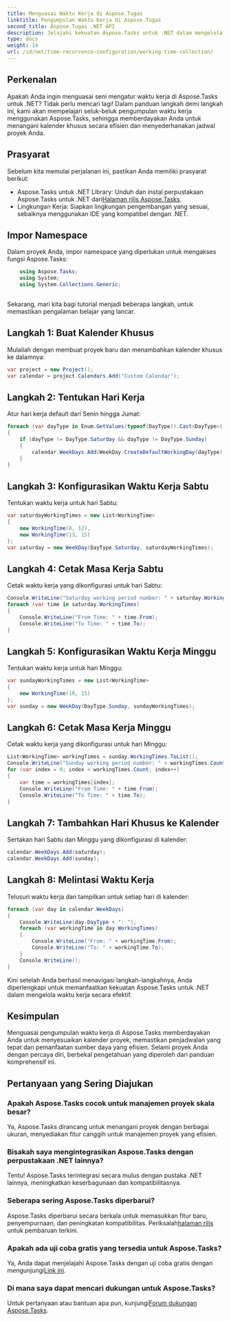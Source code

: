 ```yaml
---
title: Menguasai Waktu Kerja di Aspose.Tugas
linktitle: Pengumpulan Waktu Kerja di Aspose.Tugas
second_title: Aspose.Tugas .NET API
description: Jelajahi kekuatan Aspose.Tasks untuk .NET dalam mengelola jadwal proyek secara efisien. Sesuaikan kalender, atur waktu kerja, dan sederhanakan proyek Anda dengan mudah.
type: docs
weight: 14
url: /id/net/time-recurrence-configuration/working-time-collection/
---
```

## Perkenalan
Apakah Anda ingin menguasai seni mengatur waktu kerja di Aspose.Tasks untuk .NET? Tidak perlu mencari lagi! Dalam panduan langkah demi langkah ini, kami akan mempelajari seluk-beluk pengumpulan waktu kerja menggunakan Aspose.Tasks, sehingga memberdayakan Anda untuk menangani kalender khusus secara efisien dan menyederhanakan jadwal proyek Anda.
## Prasyarat
Sebelum kita memulai perjalanan ini, pastikan Anda memiliki prasyarat berikut:
-  Aspose.Tasks untuk .NET Library: Unduh dan instal perpustakaan Aspose.Tasks untuk .NET dari[Halaman rilis Aspose.Tasks](https://releases.aspose.com/tasks/net/).
- Lingkungan Kerja: Siapkan lingkungan pengembangan yang sesuai, sebaiknya menggunakan IDE yang kompatibel dengan .NET.
## Impor Namespace
Dalam proyek Anda, impor namespace yang diperlukan untuk mengakses fungsi Aspose.Tasks:
```csharp
    using Aspose.Tasks;
    using System;
    using System.Collections.Generic;
    
```
Sekarang, mari kita bagi tutorial menjadi beberapa langkah, untuk memastikan pengalaman belajar yang lancar.
## Langkah 1: Buat Kalender Khusus
Mulailah dengan membuat proyek baru dan menambahkan kalender khusus ke dalamnya:
```csharp
var project = new Project();
var calendar = project.Calendars.Add("Custom Calendar");
```
## Langkah 2: Tentukan Hari Kerja
Atur hari kerja default dari Senin hingga Jumat:
```csharp
foreach (var dayType in Enum.GetValues(typeof(DayType)).Cast<DayType>())
{
    if (dayType != DayType.Saturday && dayType != DayType.Sunday)
    {
        calendar.WeekDays.Add(WeekDay.CreateDefaultWorkingDay(dayType));
    }
}
```
## Langkah 3: Konfigurasikan Waktu Kerja Sabtu
Tentukan waktu kerja untuk hari Sabtu:
```csharp
var saturdayWorkingTimes = new List<WorkingTime>
{
    new WorkingTime(8, 12),
    new WorkingTime(13, 15)
};
var saturday = new WeekDay(DayType.Saturday, saturdayWorkingTimes);
```
## Langkah 4: Cetak Masa Kerja Sabtu
Cetak waktu kerja yang dikonfigurasi untuk hari Sabtu:
```csharp
Console.WriteLine("Saturday working period number: " + saturday.WorkingTimes.Count);
foreach (var time in saturday.WorkingTimes)
{
    Console.WriteLine("From Time: " + time.From);
    Console.WriteLine("To Time: " + time.To);
}
```
## Langkah 5: Konfigurasikan Waktu Kerja Minggu
Tentukan waktu kerja untuk hari Minggu:
```csharp
var sundayWorkingTimes = new List<WorkingTime>
{
    new WorkingTime(10, 15)
};
var sunday = new WeekDay(DayType.Sunday, sundayWorkingTimes);
```
## Langkah 6: Cetak Masa Kerja Minggu
Cetak waktu kerja yang dikonfigurasi untuk hari Minggu:
```csharp
List<WorkingTime> workingTimes = sunday.WorkingTimes.ToList();
Console.WriteLine("Sunday working period number: " + workingTimes.Count);
for (var index = 0; index < workingTimes.Count; index++)
{
    var time = workingTimes[index];
    Console.WriteLine("From Time: " + time.From);
    Console.WriteLine("To Time: " + time.To);
}
```
## Langkah 7: Tambahkan Hari Khusus ke Kalender
Sertakan hari Sabtu dan Minggu yang dikonfigurasi di kalender:
```csharp
calendar.WeekDays.Add(saturday);
calendar.WeekDays.Add(sunday);
```
## Langkah 8: Melintasi Waktu Kerja
Telusuri waktu kerja dan tampilkan untuk setiap hari di kalender:
```csharp
foreach (var day in calendar.WeekDays)
{
    Console.WriteLine(day.DayType + ": ");
    foreach (var workingTime in day.WorkingTimes)
    {
        Console.WriteLine("From: " + workingTime.From);
        Console.WriteLine("To: " + workingTime.To);
    }
    Console.WriteLine();
}
```
Kini setelah Anda berhasil menavigasi langkah-langkahnya, Anda diperlengkapi untuk memanfaatkan kekuatan Aspose.Tasks untuk .NET dalam mengelola waktu kerja secara efektif.
## Kesimpulan
Menguasai pengumpulan waktu kerja di Aspose.Tasks memberdayakan Anda untuk menyesuaikan kalender proyek, memastikan penjadwalan yang tepat dan pemanfaatan sumber daya yang efisien. Selami proyek Anda dengan percaya diri, berbekal pengetahuan yang diperoleh dari panduan komprehensif ini.
## Pertanyaan yang Sering Diajukan
### Apakah Aspose.Tasks cocok untuk manajemen proyek skala besar?
Ya, Aspose.Tasks dirancang untuk menangani proyek dengan berbagai ukuran, menyediakan fitur canggih untuk manajemen proyek yang efisien.
### Bisakah saya mengintegrasikan Aspose.Tasks dengan perpustakaan .NET lainnya?
Tentu! Aspose.Tasks terintegrasi secara mulus dengan pustaka .NET lainnya, meningkatkan keserbagunaan dan kompatibilitasnya.
### Seberapa sering Aspose.Tasks diperbarui?
 Aspose.Tasks diperbarui secara berkala untuk memasukkan fitur baru, penyempurnaan, dan peningkatan kompatibilitas. Periksalah[halaman rilis](https://releases.aspose.com/tasks/net/) untuk pembaruan terkini.
### Apakah ada uji coba gratis yang tersedia untuk Aspose.Tasks?
 Ya, Anda dapat menjelajahi Aspose.Tasks dengan uji coba gratis dengan mengunjungi[Link ini](https://releases.aspose.com/).
### Di mana saya dapat mencari dukungan untuk Aspose.Tasks?
 Untuk pertanyaan atau bantuan apa pun, kunjungi[Forum dukungan Aspose.Tasks](https://forum.aspose.com/c/tasks/15).